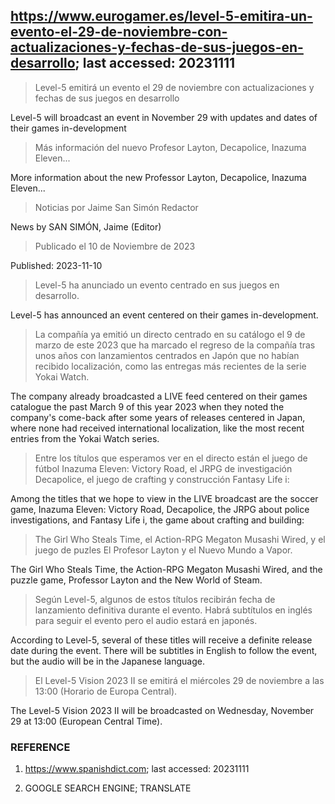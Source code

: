 ## https://www.eurogamer.es/level-5-emitira-un-evento-el-29-de-noviembre-con-actualizaciones-y-fechas-de-sus-juegos-en-desarrollo; last accessed: 20231111

> Level-5 emitirá un evento el 29 de noviembre con actualizaciones y fechas de sus juegos en desarrollo

Level-5 will broadcast an event in November 29 with updates and dates of their games in-development

> Más información del nuevo Profesor Layton, Decapolice, Inazuma Eleven...

More information about the new Professor Layton, Decapolice, Inazuma Eleven...

> Noticias por Jaime San Simón Redactor

News by SAN SIMÓN, Jaime (Editor)

> Publicado el 10 de Noviembre de 2023

Published: 2023-11-10

> Level-5 ha anunciado un evento centrado en sus juegos en desarrollo.

Level-5 has announced an event centered on their games in-development.

> La compañía ya emitió un directo centrado en su catálogo el 9 de marzo de este 2023 que ha marcado el regreso de la compañía tras unos años con lanzamientos centrados en Japón que no habían recibido localización, como las entregas más recientes de la serie Yokai Watch.

The company already broadcasted a LIVE feed centered on their games catalogue the past March 9 of this year 2023 when they noted the company's come-back after some years of releases centered in Japan, where none had received international localization, like the most recent entries from the Yokai Watch series.

> Entre los títulos que esperamos ver en el directo están el juego de fútbol Inazuma Eleven: Victory Road, el JRPG de investigación Decapolice, el juego de crafting y construcción Fantasy Life i: 

Among the titles that we hope to view in the LIVE broadcast are the soccer game, Inazuma Eleven: Victory Road, Decapolice, the JRPG about police investigations, and Fantasy Life i, the game about crafting and building:

> The Girl Who Steals Time, el Action-RPG Megaton Musashi Wired, y el juego de puzles El Profesor Layton y el Nuevo Mundo a Vapor.

The Girl Who Steals Time, the Action-RPG Megaton Musashi Wired, and the puzzle game, Professor Layton and the New World of Steam.


> Según Level-5, algunos de estos títulos recibirán fecha de lanzamiento definitiva durante el evento. Habrá subtítulos en inglés para seguir el evento pero el audio estará en japonés.

According to Level-5, several of these titles will receive a definite release date during the event. There will be subtitles in English to follow the event, but the audio will be in the Japanese language.

> El Level-5 Vision 2023 II se emitirá el miércoles 29 de noviembre a las 13:00 (Horario de Europa Central). 

The Level-5 Vision 2023 II will be broadcasted on Wednesday, November 29 at 13:00 (European Central Time).

### REFERENCE

1) https://www.spanishdict.com; last accessed: 20231111

2) GOOGLE SEARCH ENGINE; TRANSLATE
